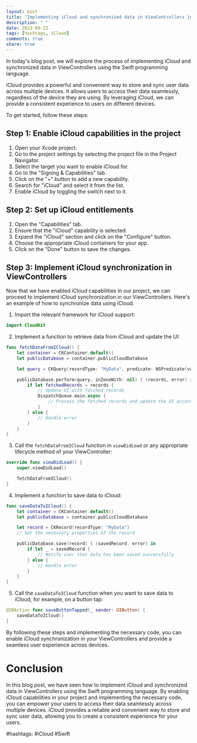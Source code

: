 ```yaml
---
layout: post
title: "Implementing iCloud and synchronized data in ViewControllers in Swift"
description: " "
date: 2023-09-23
tags: [hashtags, iCloud]
comments: true
share: true
---
```


In today's blog post, we will explore the process of implementing iCloud and synchronized data in ViewControllers using the Swift programming language. 

iCloud provides a powerful and convenient way to store and sync user data across multiple devices. It allows users to access their data seamlessly, regardless of the device they are using. By leveraging iCloud, we can provide a consistent experience to users on different devices.

To get started, follow these steps:

## Step 1: Enable iCloud capabilities in the project
1. Open your Xcode project.
2. Go to the project settings by selecting the project file in the Project Navigator.
3. Select the target you want to enable iCloud for.
4. Go to the "Signing & Capabilities" tab.
5. Click on the "+" button to add a new capability.
6. Search for "iCloud" and select it from the list.
7. Enable iCloud by toggling the switch next to it.

## Step 2: Set up iCloud entitlements
1. Open the "Capabilities" tab.
2. Ensure that the "iCloud" capability is selected.
3. Expand the "iCloud" section and click on the "Configure" button.
4. Choose the appropriate iCloud containers for your app.
5. Click on the "Done" button to save the changes.

## Step 3: Implement iCloud synchronization in ViewControllers

Now that we have enabled iCloud capabilities in our project, we can proceed to implement iCloud synchronization in our ViewControllers. Here's an example of how to synchronize data using iCloud.

1. Import the relevant framework for iCloud support:
```swift
import CloudKit
```

2. Implement a function to retrieve data from iCloud and update the UI:
```swift
func fetchDataFromICloud() {
    let container = CKContainer.default()
    let publicDatabase = container.publicCloudDatabase

    let query = CKQuery(recordType: "MyData", predicate: NSPredicate(value: true))

    publicDatabase.perform(query, inZoneWith: nil) { (records, error) in
        if let fetchedRecords = records {
            // Update UI with fetched records
            DispatchQueue.main.async {
                // Process the fetched records and update the UI accordingly
            }
        } else {
            // Handle error
        }
    }
}
```

3. Call the `fetchDataFromICloud` function in `viewDidLoad` or any appropriate lifecycle method of your ViewController:
```swift
override func viewDidLoad() {
    super.viewDidLoad()

    fetchDataFromICloud()
}
```

4. Implement a function to save data to iCloud:
```swift
func saveDataToICloud() {
    let container = CKContainer.default()
    let publicDatabase = container.publicCloudDatabase

    let record = CKRecord(recordType: "MyData")
    // Set the necessary properties of the record

    publicDatabase.save(record) { (savedRecord, error) in
        if let _ = savedRecord {
            // Notify user that data has been saved successfully
        } else {
            // Handle error
        }
    }
}
```

5. Call the `saveDataToICloud` function when you want to save data to iCloud, for example, on a button tap:
```swift
@IBAction func saveButtonTapped(_ sender: UIButton) {
    saveDataToICloud()
}
```

By following these steps and implementing the necessary code, you can enable iCloud synchronization in your ViewControllers and provide a seamless user experience across devices.

# Conclusion

In this blog post, we have seen how to implement iCloud and synchronized data in ViewControllers using the Swift programming language. By enabling iCloud capabilities in your project and implementing the necessary code, you can empower your users to access their data seamlessly across multiple devices. iCloud provides a reliable and convenient way to store and sync user data, allowing you to create a consistent experience for your users. 

#hashtags: #iCloud #Swift